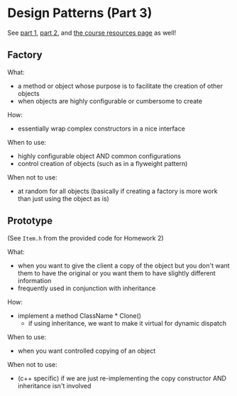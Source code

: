 Design Patterns (Part 3)
=======================

See [part 1](../11_static_singleton/design_patterns_1.md), [part 2](../12_flyweight_iterator/design_patterns_2.md), and [the course resources page](https://github.com/muzny/csci3010-cuboulder/blob/master/resources.md#design-patterns-game-programming-blog) as well!


Factory
---------
What:  
- a method or object whose purpose is to facilitate the creation of other objects
- when objects are highly configurable or cumbersome to create


How:  
- essentially wrap complex constructors in a nice interface


When to use:  
- highly configurable object AND common configurations
- control creation of objects (such as in a flyweight pattern)


When not to use:  
- at random for all objects (basically if creating a factory is more work than just using the object as is)


Prototype
-------
(See `Item.h` from the provided code for Homework 2)  
  
What:  
- when you want to give the client a copy of the object but you don't want them to have the original or you want them to have slightly different information
- frequently used in conjunction with inheritance

How:
- implement a method ClassName * Clone()
     - if using inheritance, we want to make it virtual for dynamic dispatch

When to use:  
- when you want controlled copying of an object

When not to use:  
- (c++ specific) if we are just re-implementing the copy constructor AND inheritance isn't involved
